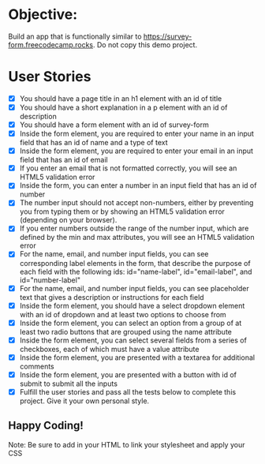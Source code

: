 # Objective: 
Build an app that is functionally similar to https://survey-form.freecodecamp.rocks. Do not copy this demo project.

# User Stories

- [x] You should have a page title in an h1 element with an id of title
- [x] You should have a short explanation in a p element with an id of description
- [x] You should have a form element with an id of survey-form
- [x] Inside the form element, you are required to enter your name in an input field that has an id of name and a type of text
- [x] Inside the form element, you are required to enter your email in an input field that has an id of email
- [x] If you enter an email that is not formatted correctly, you will see an HTML5 validation error
- [x] Inside the form, you can enter a number in an input field that has an id of number
- [x] The number input should not accept non-numbers, either by preventing you from typing them or by showing an HTML5 validation error (depending on your browser).
- [x] If you enter numbers outside the range of the number input, which are defined by the min and max attributes, you will see an HTML5 validation error
- [x] For the name, email, and number input fields, you can see corresponding label elements in the form, that describe the purpose of each field with the following ids: id="name-label", id="email-label", and id="number-label"
- [x] For the name, email, and number input fields, you can see placeholder text that gives a description or instructions for each field
- [x] Inside the form element, you should have a select dropdown element with an id of dropdown and at least two options to choose from
- [x] Inside the form element, you can select an option from a group of at least two radio buttons that are grouped using the name attribute
- [x] Inside the form element, you can select several fields from a series of checkboxes, each of which must have a value attribute
- [x] Inside the form element, you are presented with a textarea for additional comments
- [x] Inside the form element, you are presented with a button with id of submit to submit all the inputs
- [x] Fulfill the user stories and pass all the tests below to complete this project. Give it your own personal style. 

## Happy Coding!

Note: Be sure to add <link rel="stylesheet" href="styles.css"> in your HTML to link your stylesheet and apply your CSS